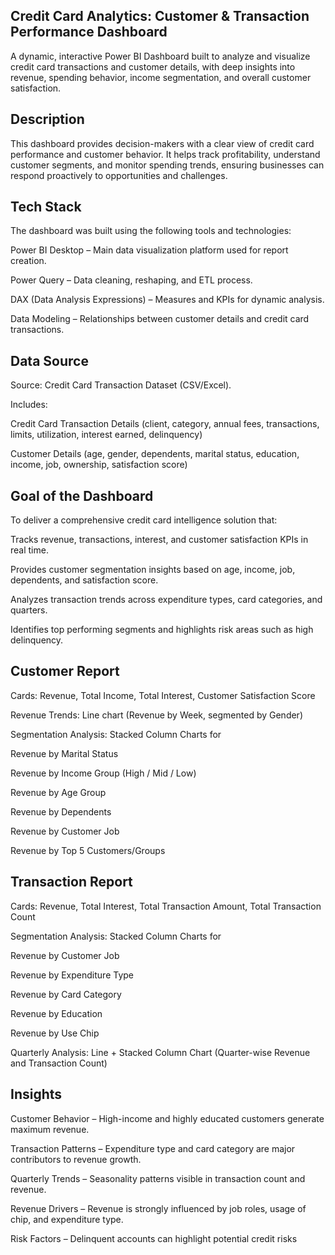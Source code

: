 Credit Card Analytics: Customer & Transaction Performance Dashboard
-------------------------------------------------------------------------

A dynamic, interactive Power BI Dashboard built to analyze and visualize credit card transactions and customer details, with deep insights into revenue, spending behavior, income segmentation, and overall customer satisfaction.

Description
-------------

This dashboard provides decision-makers with a clear view of credit card performance and customer behavior.
It helps track profitability, understand customer segments, and monitor spending trends, ensuring businesses can respond proactively to opportunities and challenges.

Tech Stack
---------------

The dashboard was built using the following tools and technologies:

Power BI Desktop – Main data visualization platform used for report creation.

Power Query – Data cleaning, reshaping, and ETL process.

DAX (Data Analysis Expressions) – Measures and KPIs for dynamic analysis.

Data Modeling – Relationships between customer details and credit card transactions.

Data Source
-------------------

Source: Credit Card Transaction Dataset (CSV/Excel).

Includes:

Credit Card Transaction Details (client, category, annual fees, transactions, limits, utilization, interest earned, delinquency)

Customer Details (age, gender, dependents, marital status, education, income, job, ownership, satisfaction score)

Goal of the Dashboard
--------------------------

To deliver a comprehensive credit card intelligence solution that:

Tracks revenue, transactions, interest, and customer satisfaction KPIs in real time.

Provides customer segmentation insights based on age, income, job, dependents, and satisfaction score.

Analyzes transaction trends across expenditure types, card categories, and quarters.

Identifies top performing segments and highlights risk areas such as high delinquency.


Customer Report
----------------------

Cards: Revenue, Total Income, Total Interest, Customer Satisfaction Score

Revenue Trends: Line chart (Revenue by Week, segmented by Gender)

Segmentation Analysis: Stacked Column Charts for

Revenue by Marital Status

Revenue by Income Group (High / Mid / Low)

Revenue by Age Group

Revenue by Dependents

Revenue by Customer Job

Revenue by Top 5 Customers/Groups

Transaction Report
-------------------------

Cards: Revenue, Total Interest, Total Transaction Amount, Total Transaction Count

Segmentation Analysis: Stacked Column Charts for

Revenue by Customer Job

Revenue by Expenditure Type

Revenue by Card Category

Revenue by Education

Revenue by Use Chip

Quarterly Analysis: Line + Stacked Column Chart (Quarter-wise Revenue and Transaction Count)

Insights
-------------------

Customer Behavior – High-income and highly educated customers generate maximum revenue.

Transaction Patterns – Expenditure type and card category are major contributors to revenue growth.

Quarterly Trends – Seasonality patterns visible in transaction count and revenue.

Revenue Drivers – Revenue is strongly influenced by job roles, usage of chip, and expenditure type.

Risk Factors – Delinquent accounts can highlight potential credit risks
